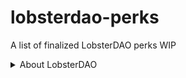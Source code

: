 # lobsterdao-perks
A list of finalized LobsterDAO perks
WIP

<details><summary>
About LobsterDAO
</summary><p>
_legend_
- lonk
- link
</p>
</details> 
